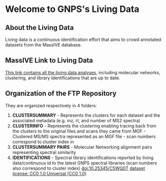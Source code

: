 # Welcome to GNPS's Living Data

## About the Living Data

Living data is a continuous identification effort that aims to crowd annotated datasets from the MassIVE database.

## MassIVE Link to Living Data

[This link contains all the living data analyses](https://massive.ucsd.edu/ProteoSAFe/dataset.jsp?task=25cc4f9135c6428aabe1f41a9e54c369), including molecular networks, clustering, and library identifications that are up to date. 

## Organization of the FTP Repository

They are organized respectively in 4 folders: 

1. **CLUSTERSUMMARY** - Represents the clusters for each dataset and the associated metadata (e.g. mz, rt, and number of MS2 spectra)
2. **CLUSTERINFO** - Represents the clustering enabling tracing back from the clusters to the original files and scans they came from MGF - Clustered MS/MS spectra represented as an MGF file - scan numbers correspond to cluster index in 
3. **CLUSTERSUMMARY PAIRS** - Molecular Networking alignment pairs representing spectral similarity
4. **IDENTIFICATIONS** - Spectral library identifications reported by living data/continuous id to the latest GNPS spectral libraries (scan numbers also correspond to cluster index) [doi:10.25345/C5WQ0T](https://creativecommons.org/publicdomain/zero/1.0/) [dataset license: CC0 1.0 Universal (CC0 1.0)](https://creativecommons.org/publicdomain/zero/1.0/)
